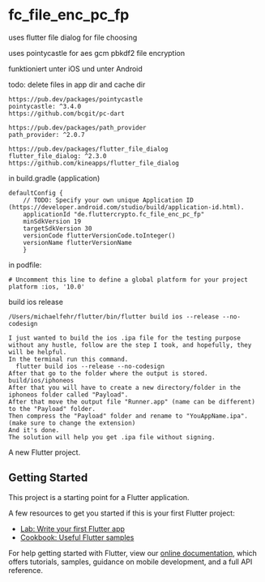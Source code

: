 # fc_file_enc_pc_fp

uses flutter file dialog for file choosing

uses pointycastle for aes gcm pbkdf2 file encryption

funktioniert unter iOS und unter Android

todo: delete files in app dir and cache dir

```plaintext
https://pub.dev/packages/pointycastle
pointycastle: ^3.4.0
https://github.com/bcgit/pc-dart

https://pub.dev/packages/path_provider
path_provider: ^2.0.7

https://pub.dev/packages/flutter_file_dialog
flutter_file_dialog: ^2.3.0
https://github.com/kineapps/flutter_file_dialog
```

in build.gradle (application)
```plaintext
defaultConfig {
    // TODO: Specify your own unique Application ID (https://developer.android.com/studio/build/application-id.html).
    applicationId "de.fluttercrypto.fc_file_enc_pc_fp"
    minSdkVersion 19
    targetSdkVersion 30
    versionCode flutterVersionCode.toInteger()
    versionName flutterVersionName
    }
```
in podfile:
```plaintext
# Uncomment this line to define a global platform for your project
platform :ios, '10.0'
```

build ios release
```plaintext
/Users/michaelfehr/flutter/bin/flutter build ios --release --no-codesign

```

```plaintext
I just wanted to build the ios .ipa file for the testing purpose without any hustle, follow are the step I took, and hopefully, they will be helpful.
In the terminal run this command.
  flutter build ios --release --no-codesign
After that go to the folder where the output is stored.
build/ios/iphoneos
After that you will have to create a new directory/folder in the iphoneos folder called "Payload".
After that move the output file "Runner.app" (name can be different) to the "Payload" folder.
Then compress the "Payload" folder and rename to "YouAppName.ipa". (make sure to change the extension)
And it's done.
The solution will help you get .ipa file without signing.
```

A new Flutter project.

## Getting Started

This project is a starting point for a Flutter application.

A few resources to get you started if this is your first Flutter project:

- [Lab: Write your first Flutter app](https://flutter.dev/docs/get-started/codelab)
- [Cookbook: Useful Flutter samples](https://flutter.dev/docs/cookbook)

For help getting started with Flutter, view our
[online documentation](https://flutter.dev/docs), which offers tutorials,
samples, guidance on mobile development, and a full API reference.
